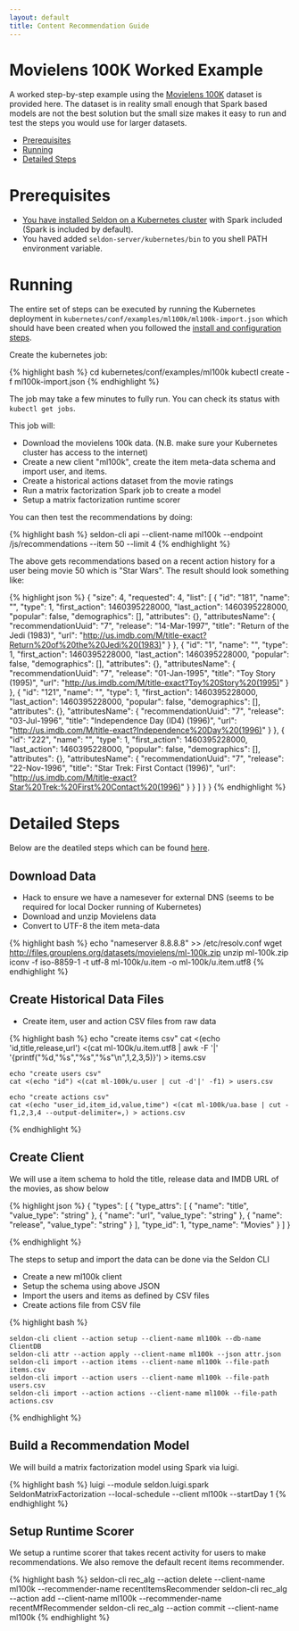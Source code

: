 ```yaml
---
layout: default
title: Content Recommendation Guide
---
```


# Movielens 100K Worked Example

A worked step-by-step example using the [Movielens 100K](http://grouplens.org/datasets/movielens/100k/) dataset is provided here. The dataset is in reality small enough that Spark based models are not the best solution but the small size makes it easy to run and test the steps you would use for larger datasets.

 * [Prerequisites](#prerequisites)
 * [Running](#running)
 * [Detailed Steps](#detailed-steps)

# Prerequisites<a name="prerequisites"></a>

 * [You have installed Seldon on a Kubernetes cluster](install.html) with Spark included (Spark is included by default).
 * You haved added ```seldon-server/kubernetes/bin``` to you shell PATH environment variable.



# **Running**<a name="running"></a>

The entire set of steps can be executed by running the Kubernetes deployment in ```kubernetes/conf/examples/ml100k/ml100k-import.json``` which should have been created when you followed the [install and configuration steps](install.html).

Create the kubernetes job:

{% highlight bash %}
cd kubernetes/conf/examples/ml100k
kubectl create -f ml100k-import.json
{% endhighlight %}

The job may take a few minutes to fully run. You can check its status with ```kubectl get jobs```. 

This job will:

 * Download the movielens 100k data. (N.B. make sure your Kubernetes cluster has access to the internet)
 * Create a new client "ml100k", create the item meta-data schema and import user, and items.
 * Create a historical actions dataset from the movie ratings
 * Run a matrix factorization Spark job to create a model
 * Setup a matrix factorization runtime scorer

You can then test the recommendations by doing:

{% highlight bash %}
seldon-cli api --client-name ml100k --endpoint /js/recommendations --item 50 --limit 4
{% endhighlight %}

The above gets recommendations based on a recent action history for a user being movie 50 which is "Star Wars". The result should look something like:

{% highlight json %}
{
  "size": 4,
  "requested": 4,
  "list": [
    {
      "id": "181",
      "name": "",
      "type": 1,
      "first_action": 1460395228000,
      "last_action": 1460395228000,
      "popular": false,
      "demographics": [],
      "attributes": {},
      "attributesName": {
        "recommendationUuid": "7",
        "release": "14-Mar-1997",
        "title": "Return of the Jedi (1983)",
        "url": "http://us.imdb.com/M/title-exact?Return%20of%20the%20Jedi%20(1983)"
      }
    },
    {
      "id": "1",
      "name": "",
      "type": 1,
      "first_action": 1460395228000,
      "last_action": 1460395228000,
      "popular": false,
      "demographics": [],
      "attributes": {},
      "attributesName": {
        "recommendationUuid": "7",
        "release": "01-Jan-1995",
        "title": "Toy Story (1995)",
        "url": "http://us.imdb.com/M/title-exact?Toy%20Story%20(1995)"
      }
    },
    {
      "id": "121",
      "name": "",
      "type": 1,
      "first_action": 1460395228000,
      "last_action": 1460395228000,
      "popular": false,
      "demographics": [],
      "attributes": {},
      "attributesName": {
        "recommendationUuid": "7",
        "release": "03-Jul-1996",
        "title": "Independence Day (ID4) (1996)",
        "url": "http://us.imdb.com/M/title-exact?Independence%20Day%20(1996)"
      }
    },
    {
      "id": "222",
      "name": "",
      "type": 1,
      "first_action": 1460395228000,
      "last_action": 1460395228000,
      "popular": false,
      "demographics": [],
      "attributes": {},
      "attributesName": {
        "recommendationUuid": "7",
        "release": "22-Nov-1996",
        "title": "Star Trek: First Contact (1996)",
        "url": "http://us.imdb.com/M/title-exact?Star%20Trek:%20First%20Contact%20(1996)"
      }
    }
  ]
}
}
{% endhighlight %}

# **Detailed Steps**<a name="detailed-steps"></a>

Below are the deatiled steps which can be found [here](https://github.com/SeldonIO/seldon-server/blob/master/docker/examples/ml100k/create_ml100k_recommender.sh).

## Download Data

 * Hack to ensure we have a namesever for external DNS (seems to be required for local Docker running of Kubernetes)
 * Download and unzip Movielens data
 * Convert to UTF-8 the item meta-data

{% highlight bash %}
    echo "nameserver 8.8.8.8" >> /etc/resolv.conf
    wget http://files.grouplens.org/datasets/movielens/ml-100k.zip
    unzip ml-100k.zip
    iconv -f iso-8859-1 -t utf-8 ml-100k/u.item -o ml-100k/u.item.utf8
{% endhighlight %}

## Create Historical Data Files

 * Create item, user and action CSV files from raw data

{% highlight bash %}
    echo "create items csv"
    cat <(echo 'id,title,release,url') <(cat ml-100k/u.item.utf8 | awk -F '|' '{printf("%d,\"%s\",\"%s\",\"%s\"\n",$1,$2,$3,$5)}') > items.csv

    echo "create users csv"
    cat <(echo "id") <(cat ml-100k/u.user | cut -d'|' -f1) > users.csv

    echo "create actions csv"
    cat <(echo "user_id,item_id,value,time") <(cat ml-100k/ua.base | cut -f1,2,3,4 --output-delimiter=,) > actions.csv
{% endhighlight %}

## Create Client 

We will use a item schema to hold the title, release data and IMDB URL of the movies, as show below

{% highlight json %}
{
    "types": [
        {
            "type_attrs": [
                {
                    "name": "title",
                    "value_type": "string"
                },
                {
                    "name": "url",
                    "value_type": "string"
                },
                {
                    "name": "release",
                    "value_type": "string"
                }
	    ],
            "type_id": 1,
            "type_name": "Movies"
	}
    ]
}

{% endhighlight %}

The steps to setup and import the data can be done via the Seldon CLI

 * Create a new ml100k client
 * Setup the schema using above JSON
 * Import the users and items as defined by CSV files
 * Create actions file from CSV file

{% highlight bash %}

    seldon-cli client --action setup --client-name ml100k --db-name ClientDB
    seldon-cli attr --action apply --client-name ml100k --json attr.json
    seldon-cli import --action items --client-name ml100k --file-path items.csv
    seldon-cli import --action users --client-name ml100k --file-path users.csv
    seldon-cli import --action actions --client-name ml100k --file-path actions.csv

{% endhighlight %}

## Build a Recommendation Model

We will build a matrix factorization model using Spark via luigi.

{% highlight bash %}
    luigi --module seldon.luigi.spark SeldonMatrixFactorization --local-schedule --client ml100k --startDay 1
{% endhighlight %}

## Setup Runtime Scorer

We setup a runtime scorer that takes recent activity for users to make recommendations. We also remove the default recent items recommender.

{% highlight bash %}
    seldon-cli rec_alg --action delete --client-name ml100k --recommender-name recentItemsRecommender
    seldon-cli rec_alg --action add --client-name ml100k --recommender-name recentMfRecommender
    seldon-cli rec_alg --action commit --client-name ml100k
{% endhighlight %}




